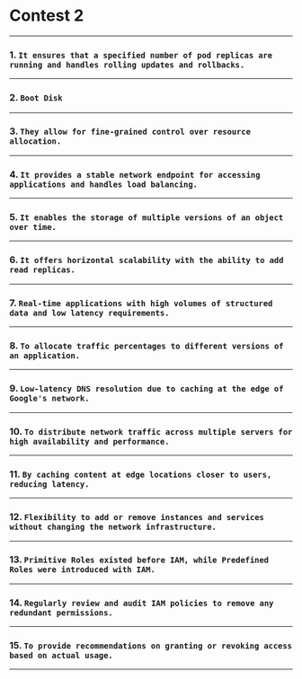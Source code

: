 # Contest 2
____
### 1. ```It ensures that a specified number of pod replicas are running and handles rolling updates and rollbacks.```
____
### 2. ```Boot Disk```
____
### 3. ```They allow for fine-grained control over resource allocation.```
____
### 4. ```It provides a stable network endpoint for accessing applications and handles load balancing.```
____
### 5. ```It enables the storage of multiple versions of an object over time.```
____
### 6. ```It offers horizontal scalability with the ability to add read replicas.```
____
### 7. ```Real-time applications with high volumes of structured data and low latency requirements.```
____
### 8. ```To allocate traffic percentages to different versions of an application.```
____
### 9. ```Low-latency DNS resolution due to caching at the edge of Google's network.```
____
### 10. ```To distribute network traffic across multiple servers for high availability and performance.```
____
### 11. ```By caching content at edge locations closer to users, reducing latency.```
____
### 12. ```Flexibility to add or remove instances and services without changing the network infrastructure.```
____
### 13. ```Primitive Roles existed before IAM, while Predefined Roles were introduced with IAM.```
____
### 14. ```Regularly review and audit IAM policies to remove any redundant permissions.```
____
### 15. ```To provide recommendations on granting or revoking access based on actual usage.```
____
